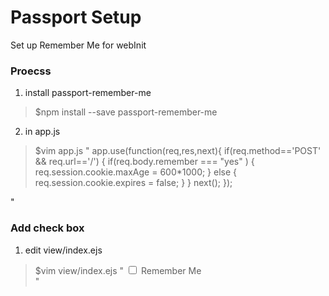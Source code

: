 # Passport Setup
Set up Remember Me for webInit

### Proecss 
1. install passport-remember-me 
>$npm install --save passport-remember-me

2. in app.js
>$vim app.js
"
app.use(function(req,res,next){
  if(req.method=='POST' && req.url=='/') {
    if(req.body.remember === "yes" ) {
      req.session.cookie.maxAge = 600*1000;
    } else {
      req.session.cookie.expires = false;
    }
  }
  next();
});

"

### Add check box
1. edit view/index.ejs
>$vim view/index.ejs
"
<input type="checkbox" name="remember" value="yes"> Remember Me<br>
"

